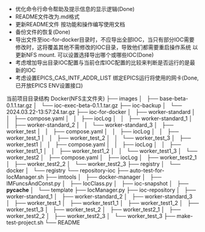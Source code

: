 - 优化命令行命令帮助及提示信息的显示逻辑(Done)
- README文件改为.md格式
- 更新README文件 按功能和操作编写使用文档
- 备份文件的恢复(Done)
- 导出文件至ioc-for-docker目录时，不应导出全部IOC，当只有部分IOC需要修改时，这将覆盖其他不需修改的IOC目录，导致他们都需要重启操作系统
以更新NFS mount. 可以设置选择导出哪个或哪些IOC(Done)
- 考虑增加导出目录IOC配置与当前仓库IOC配置的比较来判断是否运行的是最新的IOC
- 考虑设置EPICS_CAS_INTF_ADDR_LIST 绑定EPICS运行将使用的网卡(Done, 已开放EPICS ENV设置接口)


当前项目目录结构
Docker(NFS主文件夹)
├── images
│   ├── base-beta-0.1.1.tar.gz
│   └── ioc-exec-beta-0.1.1.tar.gz
├── ioc-backup
│   └── 2024.03.22-13:57:24.tar.gz
├── ioc-for-docker
│   ├── worker-standard
│   │   ├── compose.yaml
│   │   ├── iocLog
│   │   ├── worker-standard_1
│   │   ├── worker-standard_2
│   │   └── worker-standard_3
│   ├── worker_test
│   │   ├── compose.yaml
│   │   ├── iocLog
│   │   ├── worker_test_1
│   │   ├── worker_test_2
│   │   └── worker_test_3
│   ├── worker_test1
│   │   ├── compose.yaml
│   │   ├── iocLog
│   │   ├── worker_test1_1
│   │   ├── worker_test1_2
│   │   └── worker_test1_3
│   └── worker_test2
│       ├── compose.yaml
│       ├── iocLog
│       ├── worker_test2_1
│       ├── worker_test2_2
│       └── worker_test2_3
├── registry
│   └── docker
│       └── registry
└── repository-ioc
    ├── auto-test-for-IocManager.sh
    ├── imtools
    │   ├── docker-manager
    │   ├── IMFuncsAndConst.py
    │   ├── IocClass.py
    │   ├── ioc-snapshot
    │   ├── __pycache__
    │   └── template
    ├── IocManager.py
    ├── ioc-repository
    │   ├── worker-standard_1
    │   ├── worker-standard_2
    │   ├── worker-standard_3
    │   ├── worker_test_1
    │   ├── worker_test1_1
    │   ├── worker_test1_2
    │   ├── worker_test1_3
    │   ├── worker_test_2
    │   ├── worker_test2_1
    │   ├── worker_test2_2
    │   ├── worker_test2_3
    │   └── worker_test_3
    ├── make-test-project.sh
    └── README

